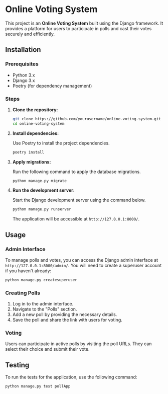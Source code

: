 # Online Voting System

This project is an **Online Voting System** built using the Django framework. It provides a platform for users to participate in polls and cast their votes securely and efficiently.

## Installation

### Prerequisites

- Python 3.x
- Django 3.x
- Poetry (for dependency management)

### Steps

1. **Clone the repository:**

   ```bash
   git clone https://github.com/yourusername/online-voting-system.git
   cd online-voting-system
   ```

2. **Install dependencies:**

   Use Poetry to install the project dependencies.

   ```bash
   poetry install
   ```

3. **Apply migrations:**

   Run the following command to apply the database migrations.

   ```bash
   python manage.py migrate
   ```

4. **Run the development server:**

   Start the Django development server using the command below.

   ```bash
   python manage.py runserver
   ```

   The application will be accessible at `http://127.0.0.1:8000/`.

## Usage

### Admin Interface

To manage polls and votes, you can access the Django admin interface at `http://127.0.0.1:8000/admin/`. You will need to create a superuser account if you haven't already:

```bash
python manage.py createsuperuser
```

### Creating Polls

1. Log in to the admin interface.
2. Navigate to the "Polls" section.
3. Add a new poll by providing the necessary details.
4. Save the poll and share the link with users for voting.

### Voting

Users can participate in active polls by visiting the poll URLs. They can select their choice and submit their vote.

## Testing

To run the tests for the application, use the following command:

```bash
python manage.py test pollApp
```
